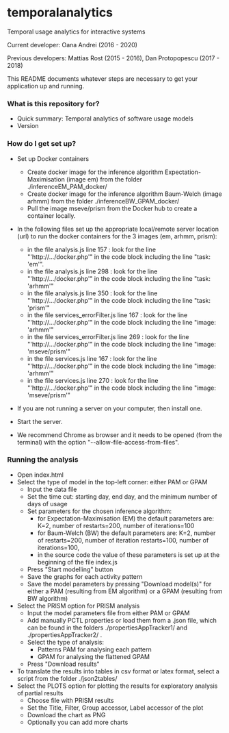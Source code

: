 # temporalanalytics
Temporal usage analytics for interactive systems

Current developer: Oana Andrei (2016 - 2020)

Previous developers: Mattias Rost (2015 - 2016), Dan Protopopescu (2017 - 2018)

This README documents whatever steps are necessary to get your application up and running.

### What is this repository for? ###

* Quick summary: Temporal analytics of software usage models
* Version 

### How do I get set up? ###

 * Set up Docker containers
 	* Create docker image for the inference algorithm Expectation-Maximisation (image em) from the folder ./inferenceEM_PAM_docker/ 
 	* Create docker image for the inference algorithm Baum-Welch (image arhmm) from the folder ./inferenceBW_GPAM_docker/ 
 	* Pull the image mseve/prism from the Docker hub to create a container locally.

 * In the following files set up the appropriate local/remote server location (url) to run the docker containers for the 3 images (em, arhmm, prism):
 	* in the file analysis.js line 157 : look for the line "'http://.../docker.php'" in the code block including the line "task: 'em'".
 	* in the file analysis.js line 298 : look for the line "'http://.../docker.php'" in the code block including the line "task: 'arhmm'"
 	* in the file analysis.js line 350 : look for the line "'http://.../docker.php'" in the code block including the line "task: 'prism'"
 	* in the file services_errorFilter.js line 167 : look for the line "'http://.../docker.php'" in the code block including the line "image: 'arhmm'"
 	* in the file services_errorFilter.js line 269 : look for the line "'http://.../docker.php'" in the code block including the line "image: 'mseve/prism'"
 	* in the file services.js line 167 : look for the line "'http://.../docker.php'" in the code block including the line "image: 'arhmm'"
 	* in the file services.js line 270 : look for the line "'http://.../docker.php'" in the code block including the line "image: 'mseve/prism'"
 	

 * If you are not running a server on your computer, then install one. 
 * Start the server.
 * We recommend Chrome as browser and it needs to be opened (from the terminal) with the option "--allow-file-access-from-files".


### Running the analysis ###

 * Open index.html
 * Select the type of model in the top-left corner: either PAM or GPAM
	* Input the data file
 	* Set the time cut: starting day, end day, and the minimum number of days of usage
 	* Set parameters for the chosen inference algorithm:
 		* for Expectation-Maximisation (EM) the default parameters are: K=2, number of restarts=200, number of iterations=100
 		* for Baum-Welch (BW) the default parameters are: K=2, number of restarts=200, number of iteration restarts=100, number of iterations=100,
 		* in the source code the value of these parameters is set up at the beginning of the file index.js 
 	* Press "Start modelling" button
 	* Save the graphs for each activity pattern
 	* Save the model parameters by pressing "Download model(s)" for either a PAM (resulting from EM algorithm) or a GPAM (resulting from BW algorithm)
 * Select the PRISM option for PRISM analysis
 	* Input the model parameters file from either PAM or GPAM
 	* Add manually PCTL properties or load them from a .json file, which can be found in the folders ./propertiesAppTracker1/ and ./propertiesAppTracker2/ .  
 	* Select the type of analysis:
 		* Patterns PAM for analysing each pattern
 		* GPAM for analysing the flattened GPAM
 	* Press "Download results"
 * To translate the results into tables in csv format or latex format, select a script from the folder ./json2tables/ 
 * Select the PLOTS option for plotting the results for exploratory analysis of partial results
 	* Choose file with PRISM results
 	* Set the Title, Filter, Group accessor, Label accessor of the plot
 	* Download the chart as PNG
 	* Optionally you can add more charts
